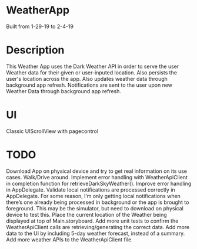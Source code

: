 # WeatherApp
Built from 1-29-19 to 2-4-19

# Description
This Weather App uses the Dark Weather API in order to serve the user Weather data for their given or user-inputed location.
Also persists the user's location across the app.
Also updates weather data through background app refresh.
Notifications are sent to the user upon new Weather Data through background app refresh.

# UI
Classic UIScrollView with pagecontrol

# TODO
Download App on physical device and try to get real information on its use cases. Walk/Drive around.
Implement error handling with WeatherApiClient in completion function for retrieveDarkSkyWeather().
Improve error handling in AppDelegate.
Validate local notifications are processed correctly in AppDelegate. For some reason, I’m only getting local notifications when there’s one already being processed in background or the app is brought to foreground. This may be the simulator, but need to download on physical device to test this.
Place the current location of the Weather being displayed at top of Main.storyboard.
Add more unit tests to confirm the WeatherApiClient calls are retrieving/generating the correct data.
Add more data to the UI by including 5-day weather forecast, instead of a summary.
Add more weather APIs to the WeatherApiClient file.
